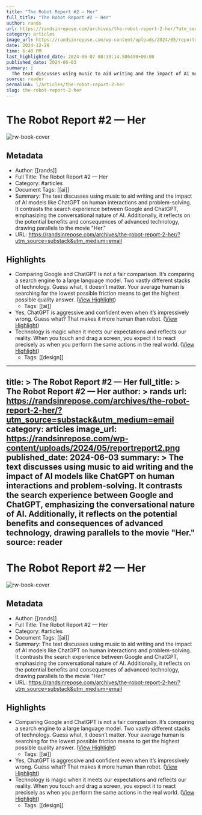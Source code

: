 ```yaml
---
title: "The Robot Report #2 — Her"
full_title: "The Robot Report #2 — Her"
author: rands
url: https://randsinrepose.com/archives/the-robot-report-2-her/?utm_source=substack&utm_medium=email
category: articles
image_url: https://randsinrepose.com/wp-content/uploads/2024/05/reportreport2.png
date: 2024-12-29
time: 6:40 PM
last_highlighted_date: 2024-06-07 08:30:14.586490+00:00
published_date: 2024-06-03
summary: |
  The text discusses using music to aid writing and the impact of AI models like ChatGPT on human interactions and problem-solving. It contrasts the search experience between Google and ChatGPT, emphasizing the conversational nature of AI. Additionally, it reflects on the potential benefits and consequences of advanced technology, drawing parallels to the movie "Her."
source: reader
permalink: l/articles/the-robot-report-2-her
slug: the-robot-report-2-her
---
```

# The Robot Report #2 — Her

![rw-book-cover](https://randsinrepose.com/wp-content/uploads/2024/05/reportreport2.png)

## Metadata
- Author: [[rands]]
- Full Title: The Robot Report #2 — Her
- Category: #articles
- Document Tags: [[ai]] 
- Summary: The text discusses using music to aid writing and the impact of AI models like ChatGPT on human interactions and problem-solving. It contrasts the search experience between Google and ChatGPT, emphasizing the conversational nature of AI. Additionally, it reflects on the potential benefits and consequences of advanced technology, drawing parallels to the movie "Her."
- URL: https://randsinrepose.com/archives/the-robot-report-2-her/?utm_source=substack&utm_medium=email

## Highlights
- Comparing Google and ChatGPT is not a fair comparison. It’s comparing a search engine to a large language model. Two vastly different stacks of technology. Guess what, it doesn’t matter. Your average human is searching for the lowest possible friction means to get the highest possible quality answer. ([View Highlight](https://read.readwise.io/read/01hzrx2whj38xmbcy6jz9j4n47))
    - Tags: [[ai]] 
- Yes, ChatGPT is aggressive and confident even when it’s impressively wrong. Guess what? That makes it more human than robot. ([View Highlight](https://read.readwise.io/read/01hzrx35rtv25mtzz2jn0y6t9b))
- Technology is magic when it meets our expectations and reflects our reality. When you touch and drag a screen, you expect it to react precisely as when you perform the same actions in the real world. ([View Highlight](https://read.readwise.io/read/01hzrx3qvk6wy8srrnwqxntg3m))
    - Tags: [[design]] 


---
title: >
  The Robot Report #2 — Her
full_title: >
  The Robot Report #2 — Her
author: >
  rands
url: https://randsinrepose.com/archives/the-robot-report-2-her/?utm_source=substack&utm_medium=email
category: articles
image_url: https://randsinrepose.com/wp-content/uploads/2024/05/reportreport2.png
published_date: 2024-06-03
summary: >
  The text discusses using music to aid writing and the impact of AI models like ChatGPT on human interactions and problem-solving. It contrasts the search experience between Google and ChatGPT, emphasizing the conversational nature of AI. Additionally, it reflects on the potential benefits and consequences of advanced technology, drawing parallels to the movie "Her."
source: reader
---
# The Robot Report #2 — Her

![rw-book-cover](https://randsinrepose.com/wp-content/uploads/2024/05/reportreport2.png)

## Metadata
- Author: [[rands]]
- Full Title: The Robot Report #2 — Her
- Category: #articles
- Document Tags: [[ai]] 
- Summary: The text discusses using music to aid writing and the impact of AI models like ChatGPT on human interactions and problem-solving. It contrasts the search experience between Google and ChatGPT, emphasizing the conversational nature of AI. Additionally, it reflects on the potential benefits and consequences of advanced technology, drawing parallels to the movie "Her."
- URL: https://randsinrepose.com/archives/the-robot-report-2-her/?utm_source=substack&utm_medium=email

## Highlights
- Comparing Google and ChatGPT is not a fair comparison. It’s comparing a search engine to a large language model. Two vastly different stacks of technology. Guess what, it doesn’t matter. Your average human is searching for the lowest possible friction means to get the highest possible quality answer. ([View Highlight](https://read.readwise.io/read/01hzrx2whj38xmbcy6jz9j4n47))
    - Tags: [[ai]] 
- Yes, ChatGPT is aggressive and confident even when it’s impressively wrong. Guess what? That makes it more human than robot. ([View Highlight](https://read.readwise.io/read/01hzrx35rtv25mtzz2jn0y6t9b))
- Technology is magic when it meets our expectations and reflects our reality. When you touch and drag a screen, you expect it to react precisely as when you perform the same actions in the real world. ([View Highlight](https://read.readwise.io/read/01hzrx3qvk6wy8srrnwqxntg3m))
    - Tags: [[design]] 


